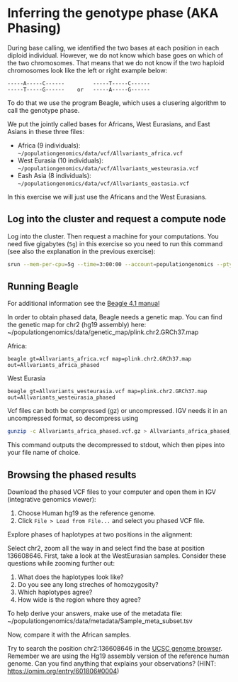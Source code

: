 # Inferring the genotype phase (AKA Phasing)

During base calling, we identified the two bases at each position in each diploid individual. However, we do not know which base goes on which of the two chromosomes. That means that we do not know if the two haploid chromosomes look like the left or right example below:

    -----A-----C------         -----T-----C------ 
    -----T-----G------    or   -----A-----G------


To do that we use the program Beagle, which uses a clusering algorithm to call the genotype phase.

We put the jointly called bases for Africans, West Eurasians, and East Asians in these three files:

- Africa (9 individuals): `~/populationgenomics/data/vcf/Allvariants_africa.vcf`
- West Eurasia (10 individuals): `~/populationgenomics/data/vcf/Allvariants_westeurasia.vcf`
- Eash Asia (8 individuals): `~/populationgenomics/data/vcf/Allvariants_eastasia.vcf`

In this exercise we will just use the Africans and the West Eurasians.

## Log into the cluster and request a compute node

Log into the cluster. Then request a machine for your computations. You need five gigabytes (`5g`) in this exercise so you need to run this command (see also the explanation in the previous exercise):

```bash
srun --mem-per-cpu=5g --time=3:00:00 --account=populationgenomics --pty bash
```

## Running Beagle

For additional information see the [Beagle 4.1 manual](https://faculty.washington.edu/browning/beagle/beagle_4.1_03Oct15.pdf)

In order to obtain phased data, Beagle needs a genetic map. You can find the genetic map for chr2 (hg19 assembly) here:
~/populationgenomics/data/genetic_map/plink.chr2.GRCh37.map

Africa:

    beagle gt=Allvariants_africa.vcf map=plink.chr2.GRCh37.map out=Allvariants_africa_phased

West Eurasia

    beagle gt=Allvariants_westeurasia.vcf map=plink.chr2.GRCh37.map out=Allvariants_westeurasia_phased
    
Vcf files can both be compressed (gz) or uncompressed. IGV needs it in an uncompressed format, so decompress using

```bash
gunzip -c Allvariants_africa_phased.vcf.gz > Allvariants_africa_phased_t.vcf
```

This command outputs the decompressed to stdout, which then pipes into your file name of choice.

## Browsing the phased results

Download the phased VCF files to your computer and open them in IGV (integrative genomics viewer): 
    
1. Choose Human hg19 as the reference genome.
2. Click `File > Load from File...` and select you phased VCF file.

Explore phases of haplotypes at two positions in the alignment:

Select chr2, zoom all the way in and select find the base at position 136608646. First, take a look at the WestEurasian samples. Consider these questions while zooming further out:

1. What does the haplotypes look like?
2. Do you see any long streches of homozygosity?
3. Which haplotypes agree?
4. How wide is the region where they agree?

To help derive your answers, make use of the metadata file: ~/populationgenomics/data/metadata/Sample_meta_subset.tsv

Now, compare it with the African samples.

Try to search the position chr2:136608646 in the [UCSC genome browser](https://genome-euro.ucsc.edu/cgi-bin/hgGateway?redirect=manual&source=genome.ucsc.edu). Remember we are using the Hg19 assembly version of the reference human genome. Can you find anything that explains your observations? (HINT: https://omim.org/entry/601806#0004)

<!-- 
# Estimating a recombination map

[LDhat  manual](https://github.com/auton1/LDhat/blob/master/manual.pdf)

## Format input data for LDhat

LDhat needs its input data in a particular format. We will use vcftools to produce these input files from the phased VCF file.

Africa:

    vcftools --gzvcf Allvariants_africa_phased.vcf.gz --chr 2 --ldhat --out recmap_data_africa

West Eurasia:

    vcftools --gzvcf Allvariants_westeurasia_phased.vcf.gz --chr 2 --ldhat --out recmap_data_westeurasia

Have a look at the two files produced using `less`. E.g.:

    less recmap_data_africa.ldhat.sites 

> NB: press `q` to quit `less`

How do you think the information is encoded in these files?

## Running LDhat

To speed up computations you can make a lookup table first. That takes a while, so we did if for you. But it is done using the `complete` program that comes with LDhat:

    ~/populationgenomics/software/complete -n 20 -rhomax 100 -n_pts 101 -theta 0.0001

- `-n 20`:the number of haplotypes (2 * 10).
- `-rhomax 100`: maximum rho ($4N_e r$) alowed: 100 (recommended).
- `-n_pts 101`: number of points in grid: 101 (recommended).
- `-theta 0.0001`: human theta ($4N_e \mu$).

It produces a file that will serve as a look up table for the algorithm. It includes coalescent likelihoods for each pairs of SNPs using a grid of recombination rates. You can find it here:

~/populationgenomics/data/ldhat/new_lk.txt

The next step is to calculate the recombination map. This command will take some time to run (~ 6 min). We suggest you team up in pairs, so that one of you runs the command for the African samples while other runs the command for the West Eurasian samples. 

Africa:

    ~/populationgenomics/software/rhomap -seq recmap_data_africa.ldhat.sites -loc recmap_data_africa.ldhat.locs -lk new_lk.txt -its 100000 -samp 500 -burn 0

*or* West Eurasia:

    ~/populationgenomics/software/rhomap -seq recmap_data_westeurasia.ldhat.sites -loc recmap_data_westeurasia.ldhat.locs -lk new_lk.txt -its 100000 -samp 500 -burn 0

- `-lk`: likelihood lookup table.
- `-its`: number of iterations of the MCMC.
- `-samp`: number of iterations between sampling events, i.e how often to sample from the MCMC.
- `-burn`: how many of the initial iterations to discard. Here we set it to zero to leave keep all samples. Then we look later how much burnin to discard.

When rhomap completes it writes three files:

- `acceptance_rates.txt`: acceptance rates of the MCMC. If they are lower than 1%. The program should be run with more iterations.
- `summary.txt`: (quoting the manual) for each SNP interval, the estimated genetic map position, the estimated recombination rate, and the hotspot density (the number of hotspots per kb per iteration).
- `rates.txt`: (quoting the manual) is the output from each sample detailing the recombination rate (expressed in $4N_e r$ per kb) between each SNP. 

Rename the `rates.txt` to `rates_africa.txt` or `rates_westeurasia.txt` depending on which analysis you do. E.g.:

```bash
mv acceptance_rates.txt acceptance_rates_africa.txt
mv summary.txt summary_africa.txt
mv rates.txt rates_africa.txt
```      

## Analyze results

Open a jupyter notebook in R and paste this set of commands:

```R
source("~/populationgenomics/data/ldhat/ldhat.r")
```

That loads a lot of R functions written by the author of LDhat.

Now run this code (if you analyze west eurasians you need to change the arguments accordingly):

```R
summarise.rhomap(rates.file = "rates_africa.txt", locs.file="recmap_data_africa.ldhat.locs")
```

The summary produces two plots:

- A graph of the recombination rate across on each polymorphic loci, along with confidence intervals.
- A plot showing how estimation of recombination rate has progressed with each MCMC sample. Notice that the initial run of MCMC samples are atypical. This is the "burn-in" of the MCMC. We want to remove that, so take notice of how many samples it corresponds to. We can produce a new set of estimates that excludes this burn-in using the `stat` program that comes with LDhat:

```bash
~/populationgenomics/software/stat -input rates_africa.txt -loc recmap_data_africa.ldhat.locs -burn 60
```

This produces a file called `res.txt` that describes the confidence in the estimated recombination rate along the sequence. Rename the `res.txt` to `res_africa.txt` or `res_westeurasia.txt` depending on which analysis you do. E.g.:

```bash
mv res.txt res_africa.txt
```

Now try to plot the final results (if you analyze West Eurasians you must read `res_westeurasia.txt`). In order to have the positions of the loci for which we have estimated mean recombination rates, we will merge the new dataset created with the summary files generated by LDhat:

```R
library(ggplot2)
library(dplyr)
library(tidyr)
library(magrittr)

summary <- read.table('summary_africa.txt', header = T)
rates <- read.table("res_africa.txt", header=T)
rates %>%
  filter(Loci > 0) %>%
  mutate(pos=summary$Position.kb.*1000) %>%
  ggplot(aes(x=pos, y=Mean_rho, ymin=L95, ymax=U95)) +  
  geom_line(color='blue') +
  geom_ribbon(alpha=0.1) +
  theme_bw()
```

Look at the plots and ponder the following questions:

- Are there any recombination hotspots?
- Are there any regions where the estimated recombination rate is really low? 
- Can you see any hotspots in Africans that are not found in West Eurasians - other the othe way around?
- What does the recombination rate look like around the lactase gene? 

-->

